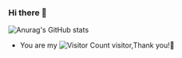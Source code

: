 ### Hi there 👋

![Anurag's GitHub stats](https://github-readme-stats.vercel.app/api?username=Ed1s0nZ&show_icons=true&theme=radical)
- You are my ![Visitor Count](https://profile-counter.glitch.me/Ed1s0nZ/count.svg) visitor,Thank you!🌱


<!--
![Github Stats](https://github-readme-stats.vercel.app/api?username=Ed1s0nZ&show_icons=true&theme=dark&count_private=true)
**Ed1s0nZ/Ed1s0nZ** is a ✨ _special_ ✨ repository because its `README.md` (this file) appears on your GitHub profile.

Here are some ideas to get you started:

- 🔭 I’m currently working on ...
- 🌱 I’m currently learning ...
- 👯 I’m looking to collaborate on ...
- 🤔 I’m looking for help with ...
- 💬 Ask me about ...
- 📫 How to reach me: ...
- 😄 Pronouns: ...
- ⚡ Fun fact: ...
-->

